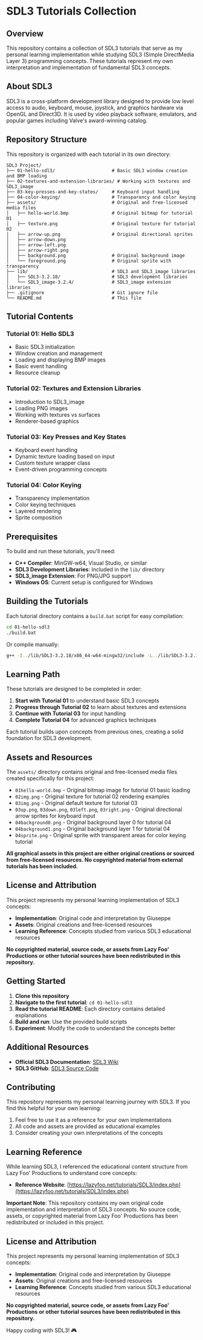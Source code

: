 # SDL3 Tutorials Collection

## Overview

This repository contains a collection of SDL3 tutorials that serve as my personal learning implementation while studying SDL3 (Simple DirectMedia Layer 3) programming concepts. These tutorials represent my own interpretation and implementation of fundamental SDL3 concepts.

## About SDL3

SDL3 is a cross-platform development library designed to provide low level access to audio, keyboard, mouse, joystick, and graphics hardware via OpenGL and Direct3D. It is used by video playback software, emulators, and popular games including Valve's award-winning catalog.

## Repository Structure

This repository is organized with each tutorial in its own directory:

```
SDL3 Project/
├── 01-hello-sdl3/                     # Basic SDL3 window creation and BMP loading
├── 02-textures-and-extension-libraries/ # Working with textures and SDL3_image
├── 03-key-presses-and-key-states/     # Keyboard input handling
├── 04-color-keying/                   # Transparency and color keying
├── assets/                            # Original and free-licensed media files
│   ├── hello-world.bmp                # Original bitmap for tutorial 01
│   ├── texture.png                    # Original texture for tutorial 02
│   ├── arrow-up.png                   # Original directional sprites
│   ├── arrow-down.png                 
│   ├── arrow-left.png                 
│   ├── arrow-right.png                
│   ├── background.png                 # Original background image
│   └── foreground.png                 # Original sprite with transparency
├── lib/                               # SDL3 and SDL3_image libraries
│   ├── SDL3-3.2.18/                   # SDL3 development libraries
│   └── SDL3_image-3.2.4/              # SDL3_image extension libraries
├── .gitignore                         # Git ignore file
└── README.md                          # This file
```

## Tutorial Contents

### Tutorial 01: Hello SDL3
- Basic SDL3 initialization
- Window creation and management
- Loading and displaying BMP images
- Basic event handling
- Resource cleanup

### Tutorial 02: Textures and Extension Libraries
- Introduction to SDL3_image
- Loading PNG images
- Working with textures vs surfaces
- Renderer-based graphics

### Tutorial 03: Key Presses and Key States
- Keyboard event handling
- Dynamic texture loading based on input
- Custom texture wrapper class
- Event-driven programming concepts

### Tutorial 04: Color Keying
- Transparency implementation
- Color keying techniques
- Layered rendering
- Sprite composition

## Prerequisites

To build and run these tutorials, you'll need:

- **C++ Compiler**: MinGW-w64, Visual Studio, or similar
- **SDL3 Development Libraries**: Included in the `lib/` directory
- **SDL3_image Extension**: For PNG/JPG support
- **Windows OS**: Current setup is configured for Windows

## Building the Tutorials

Each tutorial directory contains a `build.bat` script for easy compilation:

```bash
cd 01-hello-sdl3
./build.bat
```

Or compile manually:
```bash
g++ -I../lib/SDL3-3.2.18/x86_64-w64-mingw32/include -L../lib/SDL3-3.2.18/x86_64-w64-mingw32/lib -o main 01-main.cpp -lSDL3 -lSDL3_image
```

## Learning Path

These tutorials are designed to be completed in order:

1. **Start with Tutorial 01** to understand basic SDL3 concepts
2. **Progress through Tutorial 02** to learn about textures and extensions
3. **Continue with Tutorial 03** for input handling
4. **Complete Tutorial 04** for advanced graphics techniques

Each tutorial builds upon concepts from previous ones, creating a solid foundation for SDL3 development.

## Assets and Resources

The `assets/` directory contains original and free-licensed media files created specifically for this project:
- `01hello-world.bmp` - Original bitmap image for tutorial 01 basic loading
- `02img.png` - Original texture for tutorial 02 rendering examples
- `03img.png` - Original default texture for tutorial 03
- `03up.png`, `03down.png`, `03left.png`, `03right.png` - Original directional arrow sprites for keyboard input
- `04background0.png` - Original background layer 0 for tutorial 04
- `04background1.png` - Original background layer 1 for tutorial 04  
- `04sprite.png` - Original sprite with transparent areas for color keying tutorial

**All graphical assets in this project are either original creations or sourced from free-licensed resources. No copyrighted material from external tutorials has been included.**

## License and Attribution

This project represents my personal learning implementation of SDL3 concepts:

- **Implementation**: Original code and interpretation by Giuseppe
- **Assets**: Original creations and free-licensed resources
- **Learning Reference**: Concepts studied from various SDL3 educational resources

**No copyrighted material, source code, or assets from Lazy Foo' Productions or other tutorial sources have been redistributed in this repository.**

## Getting Started

1. **Clone this repository**
2. **Navigate to the first tutorial**: `cd 01-hello-sdl3`
3. **Read the tutorial README**: Each directory contains detailed explanations
4. **Build and run**: Use the provided build scripts
5. **Experiment**: Modify the code to understand the concepts better

## Additional Resources

- **Official SDL3 Documentation**: [SDL3 Wiki](https://wiki.libsdl.org/SDL3/)
- **SDL3 GitHub**: [SDL3 Source Code](https://github.com/libsdl-org/SDL)

## Contributing

This repository represents my personal learning journey with SDL3. If you find this helpful for your own learning:
1. Feel free to use it as a reference for your own implementations
2. All code and assets are provided as educational examples
3. Consider creating your own interpretations of the concepts

## Learning Reference

While learning SDL3, I referenced the educational content structure from Lazy Foo' Productions to understand core concepts:
- **Reference Website**: [https://lazyfoo.net/tutorials/SDL3/index.php](https://lazyfoo.net/tutorials/SDL3/index.php)

**Important Note**: This repository contains my own original code implementation and interpretation of SDL3 concepts. No source code, assets, or copyrighted material from Lazy Foo' Productions has been redistributed or included in this project.

## License and Attribution

This project represents my personal learning implementation of SDL3 concepts:

- **Implementation**: Original code and interpretation by Giuseppe
- **Assets**: Original creations and free-licensed resources
- **Learning Reference**: Concepts studied from various SDL3 educational resources

**No copyrighted material, source code, or assets from Lazy Foo' Productions or other tutorial sources have been redistributed in this repository.**

Happy coding with SDL3! 🎮

